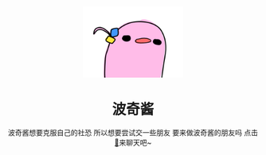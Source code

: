 <div align=center  >
<img decoding="async" src="img/bocchi.png" width="40%" >   

# 波奇酱  
波奇酱想要克服自己的社恐
所以想要尝试交一些朋友
要来做波奇酱的朋友吗
点击[🐧](http://qm.qq.com/cgi-bin/qm/qr?_wv=1027&k=bLUWoAmORMaCrGR5bxeA4tF967jkS7my&authKey=2qRnyVMXaf8tsBNujVX1qpqgP9Js8C1zFL7%2Bv4Xx4cQK68NVBONxZXbC8qBD%2BC0j&noverify=0&group_code=828718344)来聊天吧~ 


</div>